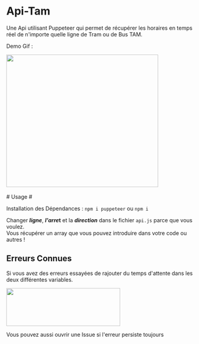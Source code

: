 # Api-Tam
Une Api utilisant Puppeteer qui permet de récupérer les horaires en temps réel de n'importe quelle ligne de Tram ou de Bus TAM.

Demo Gif :

<img src="https://im5.ezgif.com/tmp/ezgif-5-bd12364f93.gif" width="400" height="350" />
<br>
<br>
 # Usage #
 
 Installation des Dépendances : 
 ``npm i puppeteer``
ou
 ``npm i``
 


 
 
 Changer ***ligne***, ***l'arre*t** et la ***direction*** dans le fichier ``api.js`` parce que vous voulez.
 <br>
 Vous récupérer un array que vous pouvez introduire dans votre code ou autres !
 
 ## Erreurs Connues ##
 
Si vous avez des erreurs essayées de rajouter du temps d'attente dans les deux différentes variables.

<img src="https://i.imgur.com/JnaV8yD.png" width="300" height="100" />

 Vous pouvez aussi ouvrir une Issue si l'erreur persiste toujours
